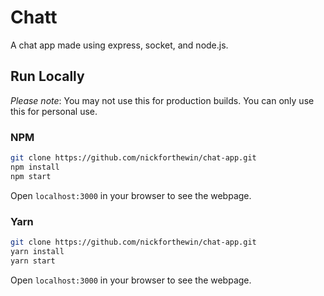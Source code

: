 # Chatt

A chat app made using express, socket, and node.js.

## Run Locally

*Please note*: You may not use this for production builds. You can only use this for personal use.

### NPM

```bash
git clone https://github.com/nickforthewin/chat-app.git
npm install
npm start
```

Open `localhost:3000` in your browser to see the webpage.

### Yarn

```bash
git clone https://github.com/nickforthewin/chat-app.git
yarn install
yarn start
```

Open `localhost:3000` in your browser to see the webpage.
